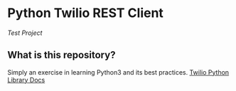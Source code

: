 # Python Twilio REST Client
_Test Project_

## What is this repository?
Simply an exercise in learning Python3 and its best practices. [Twilio Python Library Docs](https://www.twilio.com/docs/usage/tutorials/how-to-set-up-your-python-and-flask-development-environment)